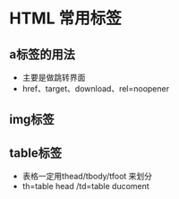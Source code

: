 # HTML 常用标签
## a标签的用法
- 主要是做跳转界面
- href、target、download、rel=noopener

## img标签

## table标签
- 表格一定用thead/tbody/tfoot 来划分
- th=table head /td=table ducoment
  